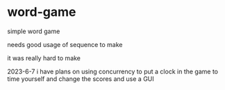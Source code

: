 # word-game
simple word game

needs good usage of sequence to make

it was really hard to make

2023-6-7 i have plans on using concurrency to put a clock in the game to time yourself and change the scores and use  a GUI

